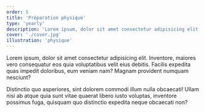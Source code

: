 ```yaml
---
order: 5
title: 'Préparation physique'
type: 'yearly'
description: 'Lorem ipsum, dolor sit amet consectetur adipisicing elit. Inventore, maiores vero consequatur'
cover: './cover.jpg'
illustration: 'physique'
---
```


Lorem ipsum, dolor sit amet consectetur adipisicing elit. Inventore, maiores vero consequatur eos quia voluptatibus velit eius debitis. Facilis expedita quas impedit doloribus, eum veniam nam? Magnam provident numquam nesciunt?

Distinctio quo asperiores, sint dolorem commodi illum nulla obcaecati! Ullam nisi ab atque quia sunt vitae quaerat libero iusto voluptas, inventore possimus fuga, quisquam quo distinctio expedita neque obcaecati non?
